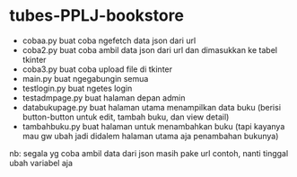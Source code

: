 # tubes-PPLJ-bookstore

- cobaa.py buat coba ngefetch data json dari url<br />
- coba2.py buat coba ambil data json dari url dan dimasukkan ke tabel tkinter<br />
- coba3.py buat coba upload file di tkinter<br />
- main.py buat ngegabungin semua<br />
- testlogin.py buat ngetes login<br />
- testadmpage.py buat halaman depan admin<br />
- databukupage.py buat halaman utama menampilkan data buku (berisi button-button untuk edit, tambah buku, dan view detail)<br />
- tambahbuku.py buat halaman untuk menambahkan buku (tapi kayanya mau gw ubah jadi didalem halaman utama aja penambahan bukunya)<br />

nb: segala yg coba ambil data dari json masih pake url contoh, nanti tinggal ubah variabel aja<br />
